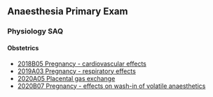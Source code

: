 ## Anaesthesia Primary Exam

### Physiology SAQ

#### Obstetrics

- [2018B05 Pregnancy - cardiovascular effects](obstetrics/2018B05_pregnancy_cardiovascular_effects.htm)
- [2019A03 Pregnancy - respiratory effects](obstetrics/2019A03_pregnancy_respiratory_effects.htm)
- [2020A05 Placental gas exchange](obstetrics/2020A05_placental_gas_exchange.htm)
- [2020B07 Pregnancy - effects on wash-in of volatile anaesthetics](obstetrics/2020B07_pregnancy_volatile_anaesthetic_wash_in.htm)